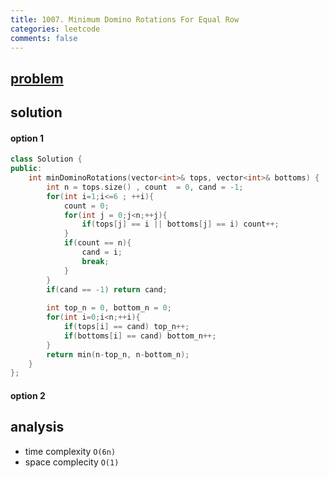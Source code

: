 ```yaml
---
title: 1007. Minimum Domino Rotations For Equal Row
categories: leetcode
comments: false
---
```


## [problem](https://leetcode.com/problems/minimum-domino-rotations-for-equal-row/)

## solution

#### option 1
```c++
class Solution {
public:
    int minDominoRotations(vector<int>& tops, vector<int>& bottoms) {
        int n = tops.size() , count  = 0, cand = -1;
        for(int i=1;i<=6 ; ++i){
            count = 0;
            for(int j = 0;j<n;++j){
                if(tops[j] == i || bottoms[j] == i) count++;
            }
            if(count == n){
                cand = i;
                break;
            }
        }
        if(cand == -1) return cand;
        
        int top_n = 0, bottom_n = 0;
        for(int i=0;i<n;++i){
            if(tops[i] == cand) top_n++;
            if(bottoms[i] == cand) bottom_n++;
        }
        return min(n-top_n, n-bottom_n);
    }
};
```

#### option 2

## analysis
- time complexity `O(6n)`
- space complecity `O(1)`